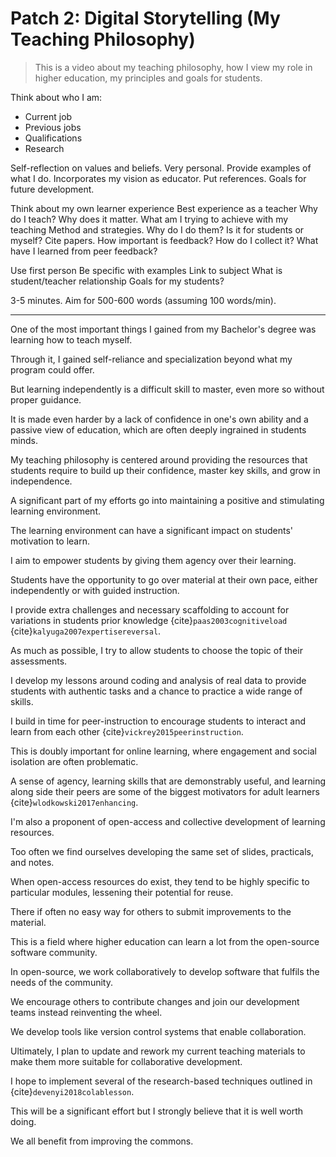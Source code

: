 # Patch 2: Digital Storytelling (My Teaching Philosophy)

> This is a video about my teaching philosophy, how I view my role in higher
> education, my principles and goals for students.

Think about who I am:

* Current job
* Previous jobs
* Qualifications
* Research

Self-reflection on values and beliefs. Very personal.
Provide examples of what I do.
Incorporates my vision as educator.
Put references.
Goals for future development.

Think about my own learner experience
Best experience as a teacher
Why do I teach? Why does it matter.
What am I trying to achieve with my teaching
Method and strategies. Why do I do them? Is it for students or myself?
Cite papers.
How important is feedback?
How do I collect it?
What have I learned from peer feedback?

Use first person
Be specific with examples
Link to subject
What is student/teacher relationship
Goals for my students?

3-5 minutes.
Aim for 500-600 words (assuming 100 words/min).

---


One of the most important things I gained from my Bachelor's degree was
learning how to teach myself.

Through it, I gained self-reliance and specialization beyond what my program
could offer.

But learning independently is a difficult skill to master, even more so without
proper guidance.

It is made even harder by a lack of confidence in one's own ability and a
passive view of education, which are often deeply ingrained in students minds.

My teaching philosophy is centered around providing the resources that students
require to build up their confidence, master key skills, and grow in
independence.

A significant part of my efforts go into maintaining a positive and stimulating
learning environment.

The learning environment can have a significant impact on students' motivation
to learn.

I aim to empower students by giving them agency over their learning.

Students have the opportunity to go over material at their own pace,
either independently or with guided instruction.

I provide extra challenges and necessary scaffolding to account for variations
in students prior knowledge
{cite}`paas2003cognitiveload` {cite}`kalyuga2007expertisereversal`.

As much as possible, I try to allow students to choose the topic of their
assessments.

I develop my lessons around coding and analysis of real data to provide
students with authentic tasks and a chance to practice a wide range of skills.

I build in time for peer-instruction to encourage students to interact and
learn from each other {cite}`vickrey2015peerinstruction`.

This is doubly important for online learning, where engagement and social
isolation are often problematic.

A sense of agency, learning skills that are demonstrably useful, and learning
along side their peers are some of the biggest motivators for adult learners
{cite}`wlodkowski2017enhancing`.



I'm also a proponent of open-access and collective development of
learning resources.

Too often we find ourselves developing the same set of slides, practicals,
and notes.

When open-access resources do exist, they tend to be highly specific to
particular modules, lessening their potential for reuse.

There if often no easy way for others to submit improvements to the material.

This is a field where higher education can learn a lot from the open-source
software community.

In open-source, we work collaboratively to develop software that fulfils the
needs of the community.

We encourage others to contribute changes and join our development teams
instead reinventing the wheel.

We develop tools like version control systems that enable collaboration.

Ultimately, I plan to update and rework my current teaching materials to make
them more suitable for collaborative development.

I hope to implement several of the research-based techniques outlined in
{cite}`devenyi2018colablesson`.

This will be a significant effort but I strongly believe that it is well worth
doing.

We all benefit from improving the commons.
